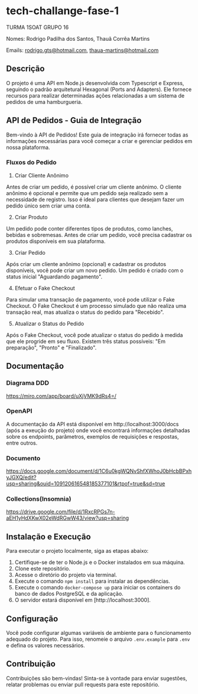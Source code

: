 # tech-challange-fase-1

TURMA 1SOAT GRUPO 16 <p>
Nomes: Rodrigo Padilha dos Santos, Thauã Corrêa Martins <p>
Emails: rodrigo.gts@hotmail.com, thaua-martins@hotmail.com <p>

## Descrição

O projeto é uma API em Node.js desenvolvida com Typescript e Express, seguindo o padrão arquitetural Hexagonal (Ports and Adapters). Ele fornece recursos para realizar determinadas ações relacionadas a um sistema de pedidos de uma hamburgueria.

## API de Pedidos - Guia de Integração
Bem-vindo à API de Pedidos! Este guia de integração irá fornecer todas as informações necessárias para você começar a criar e gerenciar pedidos em nossa plataforma.

### Fluxos do Pedido
1. Criar Cliente Anônimo

Antes de criar um pedido, é possível criar um cliente anônimo. O cliente anônimo é opcional e permite que um pedido seja realizado sem a necessidade de registro. Isso é ideal para clientes que desejam fazer um pedido único sem criar uma conta.

2. Criar Produto

Um pedido pode conter diferentes tipos de produtos, como lanches, bebidas e sobremesas. Antes de criar um pedido, você precisa cadastrar os produtos disponíveis em sua plataforma.

3. Criar Pedido

Após criar um cliente anônimo (opcional) e cadastrar os produtos disponíveis, você pode criar um novo pedido. Um pedido é criado com o status inicial "Aguardando pagamento".

4. Efetuar o Fake Checkout

Para simular uma transação de pagamento, você pode utilizar o Fake Checkout. O Fake Checkout é um processo simulado que não realiza uma transação real, mas atualiza o status do pedido para "Recebido".

5. Atualizar o Status do Pedido

Após o Fake Checkout, você pode atualizar o status do pedido à medida que ele progride em seu fluxo. Existem três status possíveis: "Em preparação", "Pronto" e "Finalizado".


## Documentação

### Diagrama DDD

https://miro.com/app/board/uXjVMK9dRs4=/

### OpenAPI
A documentação da API está disponível em http://localhost:3000/docs (após a exeução do projeto) onde você encontrará informações detalhadas sobre os endpoints, parâmetros, exemplos de requisições e respostas, entre outros.

### Documento

https://docs.google.com/document/d/1C6u0kgWQNvShfXWhoJ0bHcbBPxhyJGXQ/edit?usp=sharing&ouid=109120616548185377101&rtpof=true&sd=true

### Collections(Insomnia)

https://drive.google.com/file/d/1RxcRPGs7n-aEH1yHdXKwX02eWdRGwW43/view?usp=sharing

## Instalação e Execução

Para executar o projeto localmente, siga as etapas abaixo:

1. Certifique-se de ter o Node.js e o Docker instalados em sua máquina.
2. Clone este repositório.
3. Acesse o diretório do projeto via terminal.
4. Execute o comando `npm install` para instalar as dependências.
5. Execute o comando `docker-compose up` para iniciar os containers do banco de dados PostgreSQL e da aplicação.
6. O servidor estará disponível em [http://localhost:3000].

## Configuração

Você pode configurar algumas variáveis de ambiente para o funcionamento adequado do projeto. Para isso, renomeie o arquivo `.env.example` para `.env` e defina os valores necessários.

## Contribuição

Contribuições são bem-vindas! Sinta-se à vontade para enviar sugestões, relatar problemas ou enviar pull requests para este repositório.

